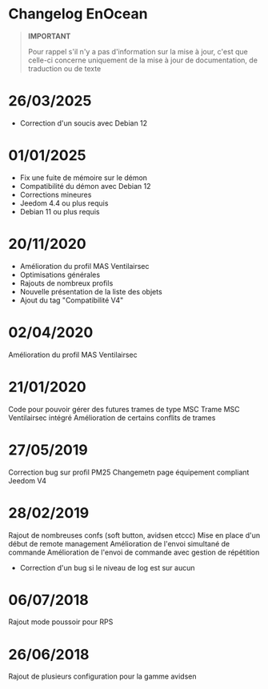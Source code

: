 # Changelog EnOcean

>**IMPORTANT**
>
>Pour rappel s'il n'y a pas d'information sur la mise à jour, c'est que celle-ci concerne uniquement de la mise à jour de documentation, de traduction ou de texte

# 26/03/2025

- Correction d'un soucis avec Debian 12

# 01/01/2025

- Fix une fuite de mémoire sur le démon
- Compatibilité du démon avec Debian 12
- Corrections mineures
- Jeedom 4.4 ou plus requis
- Debian 11 ou plus requis

# 20/11/2020

- Amélioration du profil MAS Ventilairsec
- Optimisations générales
- Rajouts de nombreux profils
- Nouvelle présentation de la liste des objets
- Ajout du tag "Compatibilité V4"

# 02/04/2020

Amélioration du profil MAS Ventilairsec

# 21/01/2020

Code pour pouvoir gérer des futures trames de type MSC
Trame MSC Ventilairsec intégré
Amélioration de certains conflits de trames

# 27/05/2019

Correction bug sur profil PM25
Changemetn page équipement compliant Jeedom V4

# 28/02/2019

Rajout de nombreuses confs (soft button, avidsen etccc)
Mise en place d'un début de remote management
Amélioration de l'envoi simultané de commande
Amélioration de l'envoi de commande avec gestion de répétition

- Correction d'un bug si le niveau de log est sur aucun

# 06/07/2018

Rajout mode poussoir pour RPS

# 26/06/2018

Rajout de plusieurs configuration pour la gamme avidsen
